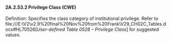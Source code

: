 #### 2A.2.53.2 Privilege Class (CWE)

Definition: Specifies the class category of institutional privilege. Refer to file:///E:\V2\v2.9%20final%20Nov%20from%20Frank\V29_CH02C_Tables.docx#HL70526[_User-defined Table 0526 – Privilege Class_] for suggested values.
